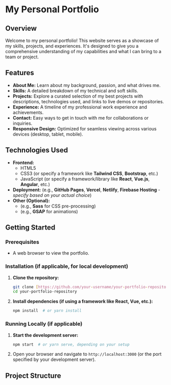# My Personal Portfolio

## Overview

Welcome to my personal portfolio! This website serves as a showcase of my skills, projects, and experiences. It's designed to give you a comprehensive understanding of my capabilities and what I can bring to a team or project.

## Features

* **About Me:** Learn about my background, passion, and what drives me.
* **Skills:** A detailed breakdown of my technical and soft skills.
* **Projects:** Explore a curated selection of my best projects with descriptions, technologies used, and links to live demos or repositories.
* **Experience:** A timeline of my professional work experience and achievements.
* **Contact:** Easy ways to get in touch with me for collaborations or inquiries.
* **Responsive Design:** Optimized for seamless viewing across various devices (desktop, tablet, mobile).

## Technologies Used

* **Frontend:**
    * HTML5
    * CSS3 (or specify a framework like **Tailwind CSS**, **Bootstrap**, etc.)
    * JavaScript (or specify a framework/library like **React**, **Vue.js**, **Angular**, etc.)
* **Deployment:** (e.g., **GitHub Pages**, **Vercel**, **Netlify**, **Firebase Hosting** - *specify based on your actual choice*)
* **Other (Optional):**
    * (e.g., **Sass** for CSS pre-processing)
    * (e.g., **GSAP** for animations)

## Getting Started

### Prerequisites

* A web browser to view the portfolio.

### Installation (if applicable, for local development)

1.  **Clone the repository:**
    ```bash
    git clone [https://github.com/your-username/your-portfolio-repository.git](https://github.com/your-username/your-portfolio-repository.git)
    cd your-portfolio-repository
    ```
2.  **Install dependencies (if using a framework like React, Vue, etc.):**
    ```bash
    npm install  # or yarn install
    ```

### Running Locally (if applicable)

1.  **Start the development server:**
    ```bash
    npm start  # or yarn serve, depending on your setup
    ```
2.  Open your browser and navigate to `http://localhost:3000` (or the port specified by your development server).

## Project Structure
